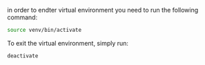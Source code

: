 in order to endter virtual environment you need to run the following command:

```bash
source venv/bin/activate
```

To exit the virtual environment, simply run:

```bash
deactivate
```